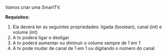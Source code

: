 Vamos criar uma SmartTV.

**Requisitos:**
1. Ela deverá ter as seguintes propriedades: ligada (boolean), canal (int) e volume (int)
2. A tv poderá ligar e desligar
3. A tv poderá aumentar ou diminuir o volume sempre de 1 em 1
4. A tv pode mudar de canal de 1 em 1 ou digitando o número do canal